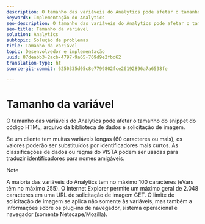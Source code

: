 ```yaml
---
description: O tamanho das variáveis do Analytics pode afetar o tamanho do snippet do código HTML, arquivo da biblioteca de dados e solicitação de imagem.
keywords: Implementação do Analytics
seo-description: O tamanho das variáveis do Analytics pode afetar o tamanho do snippet do código HTML, arquivo da biblioteca de dados e solicitação de imagem.
seo-title: Tamanho da variável
solution: Analytics
subtopic: Solução de problemas
title: Tamanho da variável
topic: Desenvolvedor e implementação
uuid: 87deabb3-2acb-4797-9a65-769d9e2fbd62
translation-type: ht
source-git-commit: 6250335d05c8e7799802fce26192896a7a6598fe

---
```



# Tamanho da variável

O tamanho das variáveis do Analytics pode afetar o tamanho do snippet do código HTML, arquivo da biblioteca de dados e solicitação de imagem.

Se um cliente tem muitas variáveis longas (60 caracteres ou mais), os valores poderão ser substituídos por identificadores mais curtos. As classificações de dados ou regras do VISTA podem ser usadas para traduzir identificadores para nomes amigáveis.

>[!NOTE]
>
>A maioria das variáveis do Analytics tem no máximo 100 caracteres (eVars têm no máximo 255). O Internet Explorer permite um máximo geral de 2.048 caracteres em uma URL de solicitação de imagem GET. O limite de solicitação de imagem se aplica não somente às variáveis, mas também a informações sobre os plug-ins de navegador, sistema operacional e navegador (somente Netscape/Mozilla).

